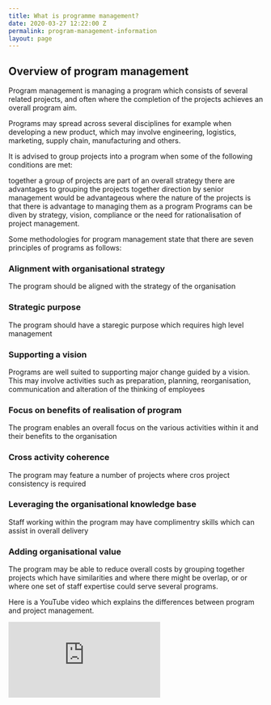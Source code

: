 ```yaml
---
title: What is programme management?
date: 2020-03-27 12:22:00 Z
permalink: program-management-information
layout: page
---
```


## Overview of program management
Program management is managing a program which consists of several related projects, and often where the completion of the projects achieves an overall program aim.

Programs may spread across several disciplines for example when developing a new product, which may involve engineering, logistics, marketing, supply chain, manufacturing and others.

It is advised to group projects into a program when some of the following conditions are met:

together a group of projects are part of an overall strategy
there are advantages to grouping the projects together
direction by senior management would be advantageous
where the nature of the projects is that there is advantage to managing them as a program
Programs can be diven by strategy, vision, compliance or the need for rationalisation of project management.

Some methodologies for program management state that there are seven principles of programs as follows:

### Alignment with organisational strategy
The program should be aligned with the strategy of the organisation

### Strategic purpose
The program should have a staregic purpose which requires high level management

### Supporting a vision
Programs are well suited to supporting major change guided by a vision. This may involve activities such as preparation, planning, reorganisation, communication and alteration of the thinking of employees

### Focus on benefits of realisation of program
The program enables an overall focus on the various activities within it and their benefits to the organisation

### Cross activity coherence
The program may feature a number of projects where cros project consistency is required

### Leveraging the organisational knowledge base
Staff working within the program may have complimentry skills which can assist in overall delivery

### Adding organisational value
The program may be able to reduce overall costs by grouping together projects which have similarities and where there might be overlap, or or where one set of staff expertise could serve several programs.

Here is a YouTube video which explains the differences between program and project management.

<div class="embed-responsive embed-responsive-16by9">
    <iframe class="embed-responsive-item" src="https://www.youtube.com/embed/XyT1wzkfgok" frameborder="0" allow="accelerometer; autoplay; encrypted-media; gyroscope; picture-in-picture" allowfullscreen></iframe>
</div>